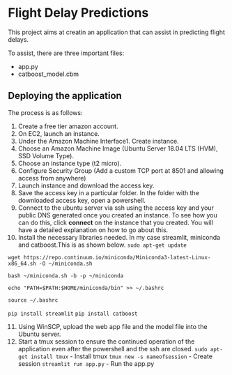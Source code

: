 # Flight Delay Predictions
This project aims at creatin an application that can assist in predicting flight delays.

To assist, there are three important files:
* app.py
* catboost_model.cbm

## Deploying the application
The process is as follows:
1. Create a free tier amazon account.
2. On EC2, launch an instance.
3. Under the Amazon Machine Interface1.	Create instance.
4. Choose an Amazon Machine Image (Ubuntu Server 18.04 LTS (HVM), SSD Volume Type).
5. Choose an instance type (t2 micro).
6. Configure Security Group (Add a custom TCP port at 8501 and allowing access from anywhere)
7. Launch instance and download the access key.
8. Save the access key in a particular folder. In the folder with the downloaded access key, open a powershell.
9. Connect to the ubuntu server via ssh using the access key and your public DNS generated once you created an instance. To see how you can do this, click **connect** on the instance that you created. You will have a detailed explanation on how to go about this. 
10.	Install the necessary libraries needed. In my case streamlit, miniconda and catboost.This is as shown below.
`sudo apt-get update`

`wget https://repo.continuum.io/miniconda/Miniconda3-latest-Linux-x86_64.sh -O ~/miniconda.sh`

`bash ~/miniconda.sh -b -p ~/miniconda`

`echo "PATH=$PATH:$HOME/miniconda/bin" >> ~/.bashrc`

`source ~/.bashrc`

`pip install streamlit`
`pip install catboost`

11.	Using WinSCP, upload the web app file and the model file into the Ubuntu server.
12.	Start a tmux session to ensure the continued operation of the application even after the powershell and the ssh are closed.
`sudo apt-get install tmux` - Install tmux
`tmux new -s nameofsession` - Create session
`streamlit run app.py` - Run the app.py



